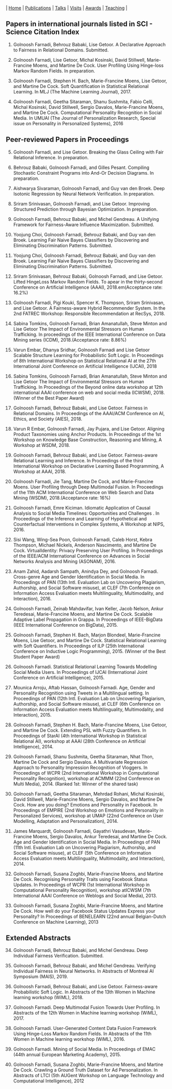 | [Home](index.md) | [Publications](publications.md) | [Talks](talks.md) | [Visits](visits.md) | [Awards](awards.md) | [Teaching](teaching.md) | 

## Papers in international journals listed in SCI - Science Citation Index

1. Golnoosh Farnadi, Behrouz Babaki, Lise Getoor. A Declarative Approach to Fairness in Relational Domains. Submitted.

2. Golnoosh Farnadi, Lise Getoor, Michal Kosinski, David Stillwell, Marie-Francine Moens, and Martine De Cock. User Profiling Using Hinge-loss Markov Random Fields. In preparation.

3. Golnoosh Farnadi, Stephen H. Bach, Marie-Francine Moens, Lise Getoor, and Martine
De Cock. Soft Quantification in Statistical Relational Learning. In MLJ (The Machine Learning Journal), 2017.

4. Golnoosh Farnadi, Geetha Sitaraman, Shanu Sushmita, Fabio Celli, Michal Kosinski,
David Stillwell, Sergio Davalos, Marie-Francine Moens, and Martine De Cock. Computational Personality Recognition in Social Media. In UMUAI (The Journal of Personalization Research, Special issue on Personality in Personalized Systems), 2016

## Peer-reviewed Papers in Proceedings

5. Golnoosh Farnadi, and Lise Getoor. Breaking the Glass Ceiling with Fair Relational Inference. In preparation.

6. Behrouz Babaki, Golnoosh Farnadi, and Gilles Pesant. Compiling Stochastic Constraint Programs into And-Or Decision Diagrams. In preparation.

7. Aishwarya Sivaraman, Golnoosh Farnadi, and Guy van den Broek. Deep Isotonic Regression by Neural Network Verification. In preparation.

8. Sriram Srinivasan, Golnoosh Farnadi, and Lise Getoor. Improving Structured Prediction through Bayesian Optimization. In preparation.

9. Golnoosh Farnadi, Behrouz Babaki, and Michel Gendreau. A Unifying Framework for Fairness-Aware Influence Maximization. Submitted.

10. Yoojung Choi, Golnoosh Farnadi, Behrouz Babaki, and Guy van den Broek. Learning Fair Naive Bayes Classifiers by Discovering and Eliminating Discrimination Patterns. Submitted.

13. Yoojung Choi, Golnoosh Farnadi, Behrouz Babaki, and Guy van den Broek. Learning Fair Naive Bayes Classifiers by Discovering and Eliminating Discrimination Patterns. Submitted.

14. Sriram Srinivasan, Behrouz Babaki, Golnoosh Farnadi, and Lise Getoor. Lifted HingeLoss Markov Random Fields. To apear in the thirty-second Conference on Artificial Intelligence (AAAI), 2018.em(Acceptance rate: 16.2%)

15. Golnoosh Farnadi, Pigi Kouki, Spencer K. Thompson, Sriram Srinivasan, and Lise Getoor. A Fairness-aware Hybrid Recommender System. In the 2nd FATREC Workshop: Responsible Recommendation at RecSys, 2018.

16. Sabina Tomkins, Golnoosh Farnadi, Brian Amanatullah, Steve Minton and Lise Getoor
The Impact of Environmental Stressors on Human Trafficking. In proceedings of the IEEE International Conference on Data Mining series (ICDM), 2018.(Acceptance rate: 8.86%)

17. Varun Embar, Dhanya Sridhar, Golnoosh Farnadi and Lise Getoor Scalable Structure Learning for Probabilistic Soft Logic. In Proceedings of 8th International Workshop on Statistical Relational AI at the 27th International Joint Conference on Artificial Intelligence (IJCAI), 2018

18. Sabina Tomkins, Golnoosh Farnadi, Brian Amanatullah, Steve Minton and Lise Getoor The Impact of Environmental Stressors on Human Trafficking. In Proceedings of the Beyond online data workshop at 12th international AAAI conference on web and social media (ICWSM), 2018.(Winner of the Best Paper Award)

19. Golnoosh Farnadi, Behrouz Babaki, and Lise Getoor. Fairness in Relational Domains. In Proceedings of the AAAI/ACM Conference on AI, Ethics, and Society (AIES), 2018.

20. Varun R Embar, Golnoosh Farnadi, Jay Pujara, and Lise Getoor. Aligning Product Taxonomies using Anchor Products. In Proceedings of the 1st Workshop on Knowledge Base Construction, Reasoning and Mining, A Workshop at WSDM, 2018.

21. Golnoosh Farnadi, Behrouz Babaki, and Lise Getoor. Fairness-aware Relational Learning and Inference. In Proceedings of the third International Workshop on Declarative Learning Based Programming, A Workshop at AAAI, 2018.

22. Golnoosh Farnadi, Jie Tang, Martine De Cock, and Marie-Francine Moens. User Profiling through Deep Multimodal Fusion. In Proceedings of the 11th ACM International Conference on Web Search and Data Mining (WSDM), 2018.(Acceptance rate: 16%)

23. Golnoosh Farnadi, Emre Kiciman. Idiomatic Application of Causal Analysis to Social Media Timelines: Opportunities and Challenges . In Proceedings of the Inference and Learning of Hypothetical and Counterfactual Interventions in Complex Systems, A Workshop at NIPS, 2016.

24. Sisi Wang, Wing-Sea Poon, Golnoosh Farnadi, Caleb Horst, Kebra Thompson, Michael
Nickels, Anderson Nascimento, and Martine De Cock. VirtualIdentity: Privacy Preserving User Profiling. In Proceedings of the IEEE/ACM International Conference on Advances in Social Networks Analysis and Mining (ASONAM), 2016.

25. Anam Zahid, Aadarsh Sampath, Anindya Dey, and Golnoosh Farnadi. Cross-genre Age and Gender Identification in Social Media. In Proceedings of PAN (13th Intl. Evaluation Lab on Uncovering Plagiarism, Authorship, and Social Software misuse), at CLEF (7th Conference on Information Access Evaluation meets Multilinguality, Multimodality, and Interaction), 2016.

26. Golnoosh Farnadi, Zeinab Mahdavifar, Ivan Keller, Jacob Nelson, Ankur Teredesai, Marie-Francine Moens, and Martine De Cock. Scalable Adaptive Label Propagation in Grappa. In Proceedings of IEEE-BigData (IEEE International Conference on BigData), 2015.

27. Golnoosh Farnadi, Stephen H. Bach, Marjon Blondeel, Marie-Francine Moens, Lise
Getoor, and Martine De Cock. Statistical Relational Learning with Soft Quantifiers. In Proceedings of ILP (25th International Conference on Inductive Logic Programming), 2015. (Winner of the Best Student Paper Award)

28. Golnoosh Farnadi. Statistical Relational Learning Towards Modelling Social Media Users. In Proceedings of IJCAI (International Joint Conference on Artificial Intelligence), 2015.

28. Mounica Arroju, Aftab Hassan, Golnoosh Farnadi. Age, Gender and Personality Recognition using Tweets in a Multilingual setting. In Proceedings of PAN (12th Intl. Evaluation Lab on Uncovering Plagiarism, Authorship, and Social Software misuse), at CLEF (6th Conference on Information Access Evaluation meets Multilinguality, Multimodality, and Interaction), 2015.

30. Golnoosh Farnadi, Stephen H. Bach, Marie-Francine Moens, Lise Getoor, and Martine De Cock. Extending PSL with Fuzzy Quantifiers. In Proceedings of StarAI (4th International Workshop in Statistical Relational AI), workshop at AAAI (28th Conference on Artificial Intelligence), 2014.

31. Golnoosh Farnadi, Shanu Sushmita, Geetha Sitaraman, Nhat Thon, Martine De Cock and Sergio Davalos. A Multivariate Regression Approach to Personality Impression Recognition of Vloggers. In Proceedings of WCPR (2nd International Workshop in Computational Personality Recognition), workshop at ACMMM (22nd Conference on Multi Media), 2014. (Ranked 1st: Winner of the shared task)

32. Golnoosh Farnadi, Geetha Sitaraman, Mehrdad Rohani, Michal Kosinski, David Stillwell, Marie-Francine Moens, Sergio Davalos, and Martine De Cock. How are you doing? Emotions and Personality in Facebook. In Proceedings of EMPIRE (2nd Workshop on Emotions and Personality in Personalized Services), workshop at UMAP (22nd Conference on User Modelling, Adaptation and Personalization), 2014.

33. James Marquardt, Golnoosh Farnadi, Gayathri Vasudevan, Marie-Francine Moens, Sergio Davalos, Ankur Teredesai, and Martine De Cock. Age and Gender Identification in Social Media. In Proceedings of PAN (11th Intl. Evaluation Lab on Uncovering Plagiarism, Authorship, and Social Software misuse), at CLEF (5th Conference on Information Access Evaluation meets Multilinguality, Multimodality, and Interaction), 2014.

34. Golnoosh Farnadi, Susana Zoghbi, Marie-Francine Moens, and Martine De Cock. Recognising Personality Traits using Facebook Status Updates. In Proceedings of WCPR (1st International Workshop in Computational Personality Recognition), workshop atICWSM (7th International AAAI Conference on Weblogs and Social Media), 2013.

35. Golnoosh Farnadi, Susana Zoghbi, Marie-Francine Moens, and Martine De Cock. How well do your Facebook Status Updates Express your Personality? In Proceedings of BENELEARN (22nd annual Belgian-Dutch Conference on Machine Learning), 2013

## Extended Abstracts

34. Golnoosh Farnadi, Behrouz Babaki, and Michel Gendreau. Deep Individual Fairness
Verification. Submitted.

35. Golnoosh Farnadi, Behrouz Babaki, and Michel Gendreau. Verifying Individual Fairness in Neural Networks. In Abstracts of Montreal AI Symposium (MAIS), 2019.

36. Golnoosh Farnadi, Behrouz Babaki, and Lise Getoor. Fairness-aware Probabilistic Soft Logic. In Abstracts of the 13th Women in Machine learning workshop (WiML), 2018.

37. Golnoosh Farnadi. Deep Multimodal Fusion Towards User Profiling. In Abstracts of the 12th Women in Machine learning workshop (WiML), 2017.

38. Golnoosh Farnadi. User-Generated Content Data Fusion Framework Using Hinge-Loss Markov Random Fields. In Abstracts of the 11th Women in Machine learning workshop (WiML), 2016.

39. Golnoosh Farnadi. Mining of Social Media. In Proceedings of EMAC (44th annual European Marketing Academy), 2015.

40. Golnoosh Farnadi, Susana Zoghbi, Marie-Francine Moens, and Martine De Cock. Crawling a Ground Truth Dataset for Ad Personalization. In Abstracts of LTCI (5th AUGent Workshop on Language Technology and Computational Intelligence), 2012
